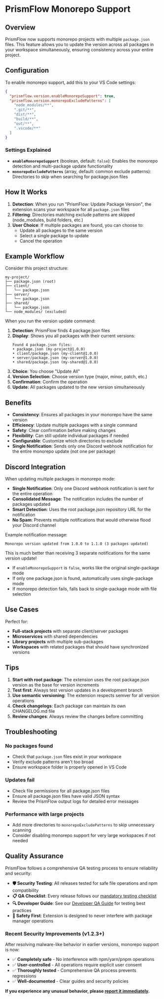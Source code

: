 <!-- docs\MONOREPO-SUPPORT.md -->

# PrismFlow Monorepo Support

## Overview

PrismFlow now supports monorepo projects with multiple `package.json` files. This feature allows you to update the version across all packages in your workspace simultaneously, ensuring consistency across your entire project.

## Configuration

To enable monorepo support, add this to your VS Code settings:

```json
{
  "prismflow.version.enableMonorepoSupport": true,
  "prismflow.version.monorepoExcludePatterns": [
    "node_modules/**",
    ".git/**",
    "dist/**",
    "build/**",
    "out/**",
    ".vscode/**"
  ]
}
```

### Settings Explained

- **`enableMonorepoSupport`** (boolean, default: `false`): Enables the monorepo detection and multi-package update functionality
- **`monorepoExcludePatterns`** (array, default: common exclude patterns): Directories to skip when searching for package.json files

## How It Works

1. **Detection**: When you run "PrismFlow: Update Package Version", the extension scans your workspace for all `package.json` files
2. **Filtering**: Directories matching exclude patterns are skipped (node_modules, build folders, etc.)
3. **User Choice**: If multiple packages are found, you can choose to:
   - Update all packages to the same version
   - Select a single package to update
   - Cancel the operation

## Example Workflow

Consider this project structure:

```
my-project/
├── package.json (root)
├── client/
│   └── package.json
├── server/
│   └── package.json
├── shared/
│   └── package.json
└── node_modules/ (excluded)
```

When you run the version update command:

1. **Detection**: PrismFlow finds 4 package.json files
2. **Display**: Shows you all packages with their current versions:
   ```
   Found 4 package.json files:
   • package.json (my-project@1.0.0)
   • client/package.json (my-client@1.0.0)
   • server/package.json (my-server@1.0.0)
   • shared/package.json (my-shared@1.0.0)
   ```
3. **Choice**: You choose "Update All"
4. **Version Selection**: Choose version type (major, minor, patch, etc.)
5. **Confirmation**: Confirm the operation
6. **Update**: All packages updated to the new version simultaneously

## Benefits

- **Consistency**: Ensures all packages in your monorepo have the same version
- **Efficiency**: Update multiple packages with a single command
- **Safety**: Clear confirmation before making changes
- **Flexibility**: Can still update individual packages if needed
- **Configurable**: Customize which directories to exclude
- **Single Notification**: Sends only one Discord webhook notification for the entire monorepo update (not one per package)

## Discord Integration

When updating multiple packages in monorepo mode:

- **Single Notification**: Only one Discord webhook notification is sent for the entire operation
- **Consolidated Message**: The notification includes the number of packages updated
- **Smart Detection**: Uses the root package.json repository URL for the notification
- **No Spam**: Prevents multiple notifications that would otherwise flood your Discord channel

Example notification message:

```
Monorepo version updated from 1.0.0 to 1.1.0 (3 packages updated)
```

This is much better than receiving 3 separate notifications for the same version update!

- If `enableMonorepoSupport` is `false`, works like the original single-package mode
- If only one package.json is found, automatically uses single-package mode
- If monorepo detection fails, falls back to single-package mode with file selection

## Use Cases

Perfect for:

- **Full-stack projects** with separate client/server packages
- **Microservices** with shared dependencies
- **Library projects** with multiple sub-packages
- **Workspaces** with related packages that should have synchronized versions

## Tips

1. **Start with root package**: The extension uses the root package.json version as the base for version increments
2. **Test first**: Always test version updates in a development branch
3. **Use semantic versioning**: The extension respects semver for all version operations
4. **Check changelogs**: Each package can maintain its own CHANGELOG.md file
5. **Review changes**: Always review the changes before committing

## Troubleshooting

### No packages found

- Check that `package.json` files exist in your workspace
- Verify exclude patterns aren't too broad
- Ensure workspace folder is properly opened in VS Code

### Updates fail

- Check file permissions for all package.json files
- Ensure all package.json files have valid JSON syntax
- Review the PrismFlow output logs for detailed error messages

### Performance with large projects

- Add more directories to `monorepoExcludePatterns` to skip unnecessary scanning
- Consider disabling monorepo support for very large workspaces if not needed

## Quality Assurance

PrismFlow follows a comprehensive QA testing process to ensure reliability and security:

- **🛡️ Security Testing**: All releases tested for safe file operations and npm compatibility
- **📋 QA Checklist**: Every release follows our [mandatory testing checklist](../QA-TESTING-CHECKLIST.md)
- **🔍 Developer Guide**: See our [Developer QA Guide](DEVELOPER-QA-GUIDE.md) for testing best practices
- **🚨 Safety First**: Extension is designed to never interfere with package manager operations

### Recent Security Improvements (v1.2.3+)

After resolving malware-like behavior in earlier versions, monorepo support is now:

- ✅ **Completely safe** - No interference with npm/yarn/pnpm operations
- ✅ **User-controlled** - All operations require explicit user consent
- ✅ **Thoroughly tested** - Comprehensive QA process prevents regressions
- ✅ **Well-documented** - Clear guides and security policies

**If you experience any unusual behavior, please [report it immediately](https://github.com/seristic/prism-flow/issues).**

